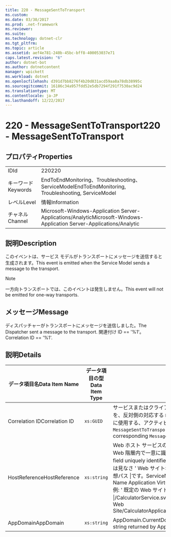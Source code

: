 ```yaml
---
title: 220 - MessageSentToTransport
ms.custom: 
ms.date: 03/30/2017
ms.prod: .net-framework
ms.reviewer: 
ms.suite: 
ms.technology: dotnet-clr
ms.tgt_pltfrm: 
ms.topic: article
ms.assetid: aef4e781-240b-45bc-bff8-400053037e71
caps.latest.revision: "6"
author: dotnet-bot
ms.author: dotnetcontent
manager: wpickett
ms.workload: dotnet
ms.openlocfilehash: d391d7bb8276f4b20d831acd59aa8a78db38995c
ms.sourcegitcommit: 16186c34a957fdd52e5db7294f291f7530ac9d24
ms.translationtype: MT
ms.contentlocale: ja-JP
ms.lasthandoff: 12/22/2017
---
```

# <a name="220---messagesenttotransport"></a><span data-ttu-id="0b5a9-102">220 - MessageSentToTransport</span><span class="sxs-lookup"><span data-stu-id="0b5a9-102">220 - MessageSentToTransport</span></span>
## <a name="properties"></a><span data-ttu-id="0b5a9-103">プロパティ</span><span class="sxs-lookup"><span data-stu-id="0b5a9-103">Properties</span></span>  
  
|||  
|-|-|  
|<span data-ttu-id="0b5a9-104">ID</span><span class="sxs-lookup"><span data-stu-id="0b5a9-104">Id</span></span>|<span data-ttu-id="0b5a9-105">220</span><span class="sxs-lookup"><span data-stu-id="0b5a9-105">220</span></span>|  
|<span data-ttu-id="0b5a9-106">キーワード</span><span class="sxs-lookup"><span data-stu-id="0b5a9-106">Keywords</span></span>|<span data-ttu-id="0b5a9-107">EndToEndMonitoring、Troubleshooting、ServiceModel</span><span class="sxs-lookup"><span data-stu-id="0b5a9-107">EndToEndMonitoring, Troubleshooting, ServiceModel</span></span>|  
|<span data-ttu-id="0b5a9-108">レベル</span><span class="sxs-lookup"><span data-stu-id="0b5a9-108">Level</span></span>|<span data-ttu-id="0b5a9-109">情報</span><span class="sxs-lookup"><span data-stu-id="0b5a9-109">Information</span></span>|  
|<span data-ttu-id="0b5a9-110">チャネル</span><span class="sxs-lookup"><span data-stu-id="0b5a9-110">Channel</span></span>|<span data-ttu-id="0b5a9-111">Microsoft-Windows-Application Server-Applications/Analytic</span><span class="sxs-lookup"><span data-stu-id="0b5a9-111">Microsoft-Windows-Application Server-Applications/Analytic</span></span>|  
  
## <a name="description"></a><span data-ttu-id="0b5a9-112">説明</span><span class="sxs-lookup"><span data-stu-id="0b5a9-112">Description</span></span>  
 <span data-ttu-id="0b5a9-113">このイベントは、サービス モデルがトランスポートにメッセージを送信すると生成されます。</span><span class="sxs-lookup"><span data-stu-id="0b5a9-113">This event is emitted when the Service Model sends a message to the transport.</span></span>  
  
> [!NOTE]
>  <span data-ttu-id="0b5a9-114">一方向トランスポートでは、このイベントは発生しません。</span><span class="sxs-lookup"><span data-stu-id="0b5a9-114">This event will not be emitted for one-way transports.</span></span>  
  
## <a name="message"></a><span data-ttu-id="0b5a9-115">メッセージ</span><span class="sxs-lookup"><span data-stu-id="0b5a9-115">Message</span></span>  
 <span data-ttu-id="0b5a9-116">ディスパッチャーがトランスポートにメッセージを送信しました。</span><span class="sxs-lookup"><span data-stu-id="0b5a9-116">The Dispatcher sent a message to the transport.</span></span> <span data-ttu-id="0b5a9-117">関連付け ID == '%1'。</span><span class="sxs-lookup"><span data-stu-id="0b5a9-117">Correlation ID == '%1'.</span></span>  
  
## <a name="details"></a><span data-ttu-id="0b5a9-118">説明</span><span class="sxs-lookup"><span data-stu-id="0b5a9-118">Details</span></span>  
  
|<span data-ttu-id="0b5a9-119">データ項目名</span><span class="sxs-lookup"><span data-stu-id="0b5a9-119">Data Item Name</span></span>|<span data-ttu-id="0b5a9-120">データ項目の型</span><span class="sxs-lookup"><span data-stu-id="0b5a9-120">Data Item Type</span></span>|<span data-ttu-id="0b5a9-121">説明</span><span class="sxs-lookup"><span data-stu-id="0b5a9-121">Description</span></span>|  
|--------------------|--------------------|-----------------|  
|<span data-ttu-id="0b5a9-122">Correlation ID</span><span class="sxs-lookup"><span data-stu-id="0b5a9-122">Correlation ID</span></span>|`xs:GUID`|<span data-ttu-id="0b5a9-123">サービスまたはクライアントからの `MessageSentToTransport` イベントを、反対側の対応する `MessageReceivedFromTransport` と関連付けるのに使用する、アクティビティ ID。</span><span class="sxs-lookup"><span data-stu-id="0b5a9-123">The activity ID used to correlate a `MessageSentToTransport` event from a service or client to its corresponding `MessageReceivedFromTransport` on the other end.</span></span>|  
|<span data-ttu-id="0b5a9-124">HostReference</span><span class="sxs-lookup"><span data-stu-id="0b5a9-124">HostReference</span></span>|`xs:string`|<span data-ttu-id="0b5a9-125">Web ホスト サービスの場合は、このフィールドにより、サービスが Web 階層内で一意に識別されます。</span><span class="sxs-lookup"><span data-stu-id="0b5a9-125">For Web-hosted services, this field uniquely identifies the service in the Web hierarchy.</span></span> <span data-ttu-id="0b5a9-126">その形式とは見なさ ' Web サイト名アプリケーション仮想パス &#124;です。サービス仮想パス &#124;です。ServiceName' です。</span><span class="sxs-lookup"><span data-stu-id="0b5a9-126">Its format is defined as 'Web Site Name Application Virtual Path&#124;Service Virtual Path&#124;ServiceName'.</span></span> <span data-ttu-id="0b5a9-127">例: ' 既定の Web サイト/CalculatorApplication &#124;/CalculatorService.svc &#124;です。CalculatorService'。</span><span class="sxs-lookup"><span data-stu-id="0b5a9-127">Example: 'Default Web Site/CalculatorApplication&#124;/CalculatorService.svc&#124;CalculatorService'.</span></span>|  
|<span data-ttu-id="0b5a9-128">AppDomain</span><span class="sxs-lookup"><span data-stu-id="0b5a9-128">AppDomain</span></span>|`xs:string`|<span data-ttu-id="0b5a9-129">AppDomain.CurrentDomain.FriendlyName で返される文字列。</span><span class="sxs-lookup"><span data-stu-id="0b5a9-129">The string returned by AppDomain.CurrentDomain.FriendlyName.</span></span>|
